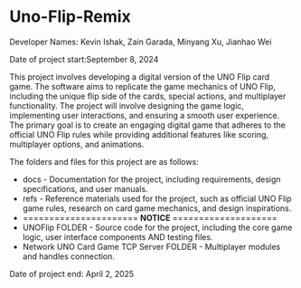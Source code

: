 # Uno-Flip-Remix

Developer Names: Kevin Ishak, Zain Garada, Minyang Xu, Jianhao Wei

Date of project start:September 8, 2024

This project involves developing a digital version of the UNO Flip card game. The software aims to replicate the game mechanics of UNO Flip, including the unique flip side of the cards, special actions, and multiplayer functionality. The project will involve designing the game logic, implementing user interactions, and ensuring a smooth user experience. The primary goal is to create an engaging digital game that adheres to the official UNO Flip rules while providing additional features like scoring, multiplayer options, and animations.

The folders and files for this project are as follows:

- docs - Documentation for the project, including requirements, design specifications, and user manuals.
- refs - Reference materials used for the project, such as official UNO Flip game rules, research on card game mechanics, and design inspirations.
- ====================== **NOTICE** ====================
- UNOFlip FOLDER - Source code for the project, including the core game logic, user interface components AND testing files.
- Network UNO Card Game TCP Server FOLDER - Multiplayer modules and handles connection.

Date of project end: April 2, 2025
